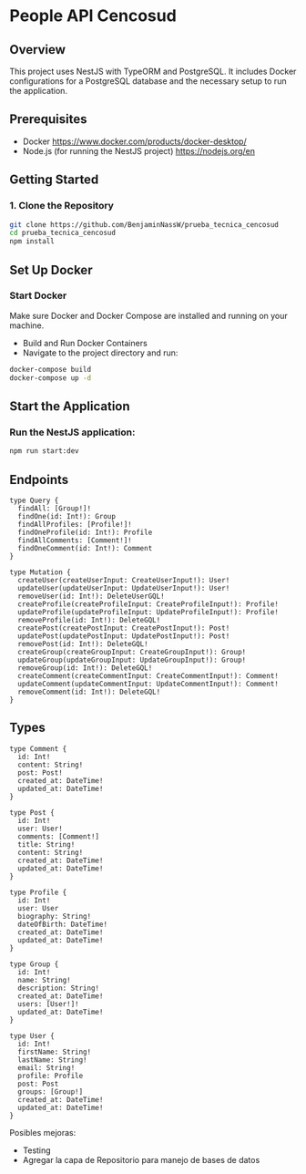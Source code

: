 # People API Cencosud

## Overview

This project uses NestJS with TypeORM and PostgreSQL. It includes Docker configurations for a PostgreSQL database and the necessary setup to run the application.

## Prerequisites

- Docker  https://www.docker.com/products/docker-desktop/
- Node.js (for running the NestJS project)  https://nodejs.org/en

## Getting Started

### 1. Clone the Repository

```bash
git clone https://github.com/BenjaminNassW/prueba_tecnica_cencosud
cd prueba_tecnica_cencosud
npm install
```

## Set Up Docker

### Start Docker

Make sure Docker and Docker Compose are installed and running on your machine.

- Build and Run Docker Containers
- Navigate to the project directory and run:

```bash
docker-compose build
docker-compose up -d
```

## Start the Application

### Run the NestJS application:

```bash
npm run start:dev
```

## Endpoints
```
type Query {
  findAll: [Group!]!
  findOne(id: Int!): Group
  findAllProfiles: [Profile!]!
  findOneProfile(id: Int!): Profile
  findAllComments: [Comment!]!
  findOneComment(id: Int!): Comment
}

type Mutation {
  createUser(createUserInput: CreateUserInput!): User!
  updateUser(updateUserInput: UpdateUserInput!): User!
  removeUser(id: Int!): DeleteUserGQL!
  createProfile(createProfileInput: CreateProfileInput!): Profile!
  updateProfile(updateProfileInput: UpdateProfileInput!): Profile!
  removeProfile(id: Int!): DeleteGQL!
  createPost(createPostInput: CreatePostInput!): Post!
  updatePost(updatePostInput: UpdatePostInput!): Post!
  removePost(id: Int!): DeleteGQL!
  createGroup(createGroupInput: CreateGroupInput!): Group!
  updateGroup(updateGroupInput: UpdateGroupInput!): Group!
  removeGroup(id: Int!): DeleteGQL!
  createComment(createCommentInput: CreateCommentInput!): Comment!
  updateComment(updateCommentInput: UpdateCommentInput!): Comment!
  removeComment(id: Int!): DeleteGQL!
}
```
## Types
```
type Comment {
  id: Int!
  content: String!
  post: Post!
  created_at: DateTime!
  updated_at: DateTime!
}

type Post {
  id: Int!
  user: User!
  comments: [Comment!]
  title: String!
  content: String!
  created_at: DateTime!
  updated_at: DateTime!
}

type Profile {
  id: Int!
  user: User
  biography: String!
  dateOfBirth: DateTime!
  created_at: DateTime!
  updated_at: DateTime!
}

type Group {
  id: Int!
  name: String!
  description: String!
  created_at: DateTime!
  users: [User!]!
  updated_at: DateTime!
}

type User {
  id: Int!
  firstName: String!
  lastName: String!
  email: String!
  profile: Profile
  post: Post
  groups: [Group!]
  created_at: DateTime!
  updated_at: DateTime!
}
```

Posibles mejoras:
- Testing
- Agregar la capa de Repositorio para manejo de bases de datos
